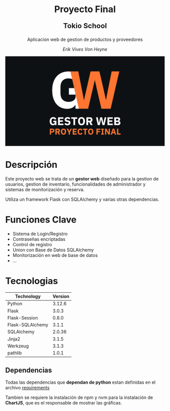 <h1 align="center">Proyecto Final</h1>
<p align="center" style="font-size: 22px"><b>Tokio School</b></p>
<p align="center">Aplicacion web de gestion de productos y proveedores</p>

<p align="center"><i>Erik Vives Von Heyne</i></p>

<p align="center"><img alt="banner" src="/src/static/images/banner.png"></p>

# Descripción

Este proyecto web se trata de un **gestor web** diseñado para la gestion de usuarios, gestion de inventario, funcionalidades de administrador y sistemas de monitorización y reserva.

Utiliza un framework Flask con SQLAlchemy y varias otras dependencias.

# Funciones Clave

- Sistema de Login/Registro
- Contraseñas encriptadas
- Control de registro
- Union con Base de Datos SQLAlchemy
- Monitorización en web de base de datos
- ...

# Tecnologias

| Technology       	| Version 	|
|------------------	|---------	|
| Python           	| 3.12.6  	|
| Flask            	| 3.0.3   	|
| Flask-Session    	| 0.8.0   	|
| Flask-SQLAlchemy 	| 3.1.1   	|
| SQLAlchemy       	| 2.0.36  	|
| Jinja2           	| 3.1.5   	|
| Werkzeug         	| 3.1.3   	|
| pathlib         	| 1.0.1   	|

## Dependencias

Todas las dependencias que **dependan de python** estan definidas en el archivo [requirements](https://github.com/ElHeyne/ProyectoFinalTS/blob/main/requirements.txt)

Tambien se requiere la instalación de npm y nvm para la instalación de **ChartJS**, que es el responsable de mostrar las gráficas.

